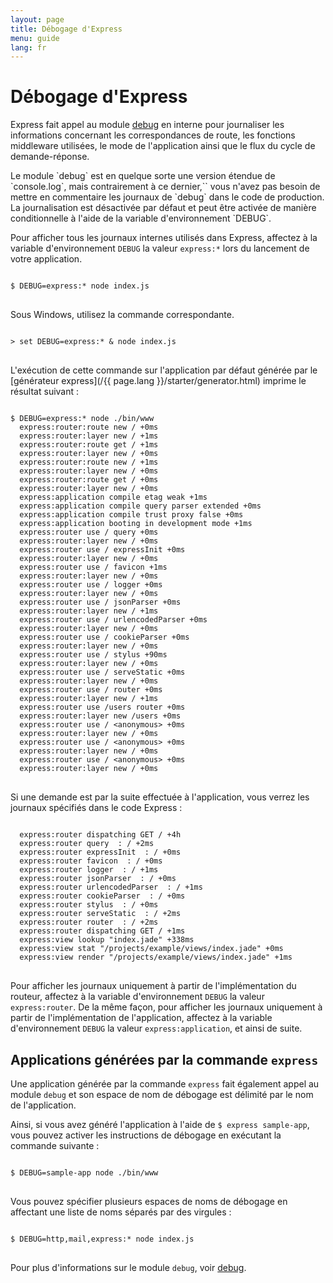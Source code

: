 ```yaml
---
layout: page
title: Débogage d'Express
menu: guide
lang: fr
---
```


# Débogage d'Express

Express fait appel au module [debug](https://www.npmjs.com/package/debug) en interne
pour journaliser les informations concernant les correspondances de route, les fonctions middleware utilisées, le
mode de l'application ainsi que le flux du cycle de demande-réponse.

<div class="doc-box doc-info" markdown="1">
Le module `debug` est en quelque sorte une version étendue de `console.log`, mais contrairement à ce dernier,`` vous n'avez pas besoin de mettre en commentaire les journaux de
`debug` dans le code de production. La journalisation est désactivée par défaut et peut être activée de manière conditionnelle à l'aide de la variable d'environnement `DEBUG`.
</div>

Pour afficher tous les journaux internes utilisés dans Express, affectez à la variable d'environnement `DEBUG` la valeur `express:*` lors du lancement de votre application.

<pre>
<code class="language-sh" translate="no">
$ DEBUG=express:* node index.js
</code>
</pre>

Sous Windows, utilisez la commande correspondante.

<pre>
<code class="language-sh" translate="no">
> set DEBUG=express:* & node index.js
</code>
</pre>

L'exécution de cette commande sur l'application par défaut générée par le [générateur express](/{{ page.lang }}/starter/generator.html) imprime le résultat suivant :

<pre>
<code class="language-sh" translate="no">
$ DEBUG=express:* node ./bin/www
  express:router:route new / +0ms
  express:router:layer new / +1ms
  express:router:route get / +1ms
  express:router:layer new / +0ms
  express:router:route new / +1ms
  express:router:layer new / +0ms
  express:router:route get / +0ms
  express:router:layer new / +0ms
  express:application compile etag weak +1ms
  express:application compile query parser extended +0ms
  express:application compile trust proxy false +0ms
  express:application booting in development mode +1ms
  express:router use / query +0ms
  express:router:layer new / +0ms
  express:router use / expressInit +0ms
  express:router:layer new / +0ms
  express:router use / favicon +1ms
  express:router:layer new / +0ms
  express:router use / logger +0ms
  express:router:layer new / +0ms
  express:router use / jsonParser +0ms
  express:router:layer new / +1ms
  express:router use / urlencodedParser +0ms
  express:router:layer new / +0ms
  express:router use / cookieParser +0ms
  express:router:layer new / +0ms
  express:router use / stylus +90ms
  express:router:layer new / +0ms
  express:router use / serveStatic +0ms
  express:router:layer new / +0ms
  express:router use / router +0ms
  express:router:layer new / +1ms
  express:router use /users router +0ms
  express:router:layer new /users +0ms
  express:router use / &lt;anonymous&gt; +0ms
  express:router:layer new / +0ms
  express:router use / &lt;anonymous&gt; +0ms
  express:router:layer new / +0ms
  express:router use / &lt;anonymous&gt; +0ms
  express:router:layer new / +0ms
</code>
</pre>

Si une demande est par la suite effectuée à l'application, vous verrez les journaux spécifiés dans le code Express :

<pre>
<code class="language-sh" translate="no">
  express:router dispatching GET / +4h
  express:router query  : / +2ms
  express:router expressInit  : / +0ms
  express:router favicon  : / +0ms
  express:router logger  : / +1ms
  express:router jsonParser  : / +0ms
  express:router urlencodedParser  : / +1ms
  express:router cookieParser  : / +0ms
  express:router stylus  : / +0ms
  express:router serveStatic  : / +2ms
  express:router router  : / +2ms
  express:router dispatching GET / +1ms
  express:view lookup "index.jade" +338ms
  express:view stat "/projects/example/views/index.jade" +0ms
  express:view render "/projects/example/views/index.jade" +1ms
</code>
</pre>

Pour afficher les journaux uniquement à partir de l'implémentation du routeur, affectez à la variable d'environnement `DEBUG` la valeur `express:router`. De la même façon, pour afficher les journaux uniquement à partir de l'implémentation de l'application, affectez à la variable d'environnement `DEBUG` la valeur `express:application`, et ainsi de suite.

## Applications générées par la commande `express`

Une application générée par la commande `express` fait également appel au module `debug` et son espace de nom de débogage est délimité par le nom de l'application.

Ainsi, si vous avez généré l'application à l'aide de `$ express sample-app`, vous pouvez activer les instructions de débogage en exécutant la commande suivante :

<pre>
<code class="language-sh" translate="no">
$ DEBUG=sample-app node ./bin/www
</code>
</pre>

Vous pouvez spécifier plusieurs espaces de noms de débogage en affectant une liste de noms séparés par des virgules :

<pre>
<code class="language-sh" translate="no">
$ DEBUG=http,mail,express:* node index.js
</code>
</pre>

Pour plus d'informations sur le module `debug`, voir [debug](https://www.npmjs.com/package/debug).
